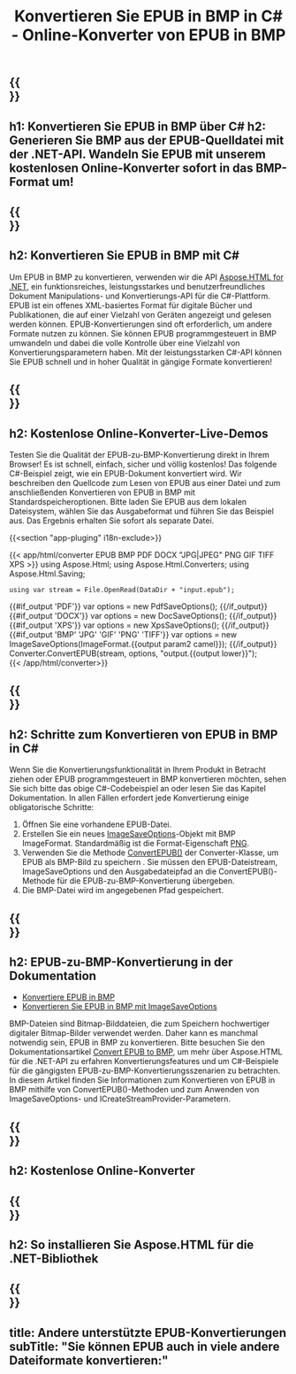 ﻿---
translation: true
template: /templates/_template-conversion-child.md
title: Konvertieren Sie EPUB in BMP in C# - Online-Konverter von EPUB in BMP
description: Beispielcode für die Umwandlung von EPUB in BMP C#. Verwenden Sie einfach die Konverter-API innerhalb von ASP.NET oder einer beliebigen .NET-Anwendung. Probieren Sie den Online-EPUB-zu-BMP-Konverter kostenlos aus!
url: /net/conversion/epub-to-bmp/
family: html
platformtag: net
feature: conversion
informat: EPUB
outformat: BMP
otherformats: PDF DOCX XPS GIF JPEG PNG TIFF
---

{{<section banner>}}
---
h1: Konvertieren Sie EPUB in BMP über C#
h2: Generieren Sie BMP aus der EPUB-Quelldatei mit der .NET-API. Wandeln Sie EPUB mit unserem kostenlosen Online-Konverter sofort in das BMP-Format um!
---

{{<section overview>}}
---
h2: Konvertieren Sie EPUB in BMP mit C#
---

Um EPUB in BMP zu konvertieren, verwenden wir die API [Aspose.HTML for .NET](https://products.aspose.com/html/net/), ein funktionsreiches, leistungsstarkes und benutzerfreundliches Dokument Manipulations- und Konvertierungs-API für die C#-Plattform. EPUB ist ein offenes XML-basiertes Format für digitale Bücher und Publikationen, die auf einer Vielzahl von Geräten angezeigt und gelesen werden können. EPUB-Konvertierungen sind oft erforderlich, um andere Formate nutzen zu können. Sie können EPUB programmgesteuert in BMP umwandeln und dabei die volle Kontrolle über eine Vielzahl von Konvertierungsparametern haben. Mit der leistungsstarken C#-API können Sie EPUB schnell und in hoher Qualität in gängige Formate konvertieren!

{{<section demos>}}
---
h2: Kostenlose Online-Konverter-Live-Demos
---

Testen Sie die Qualität der EPUB-zu-BMP-Konvertierung direkt in Ihrem Browser! Es ist schnell, einfach, sicher und völlig kostenlos! Das folgende C#-Beispiel zeigt, wie ein EPUB-Dokument konvertiert wird. Wir beschreiben den Quellcode zum Lesen von EPUB aus einer Datei und zum anschließenden Konvertieren von EPUB in BMP mit Standardspeicheroptionen. Bitte laden Sie EPUB aus dem lokalen Dateisystem, wählen Sie das Ausgabeformat und führen Sie das Beispiel aus. Das Ergebnis erhalten Sie sofort als separate Datei.

{{<section "app-pluging" i18n-exclude>}}

{{< app/html/converter EPUB BMP PDF DOCX "JPG|JPEG" PNG GIF TIFF XPS >}}
using Aspose.Html;
using Aspose.Html.Converters;
using Aspose.Html.Saving;

    using var stream = File.OpenRead(DataDir + "input.epub");
{{#if_output 'PDF'}}
    var options = new PdfSaveOptions();
{{/if_output}}
{{#if_output 'DOCX'}}
    var options = new DocSaveOptions();
{{/if_output}}
{{#if_output 'XPS'}}
    var options = new XpsSaveOptions();
{{/if_output}}
{{#if_output 'BMP' 'JPG' 'GIF' 'PNG' 'TIFF'}}
    var options = new ImageSaveOptions(ImageFormat.{{output param2 camel}});
{{/if_output}}
    Converter.ConvertEPUB(stream, options, "output.{{output lower}}");   
{{< /app/html/converter>}}


{{<section steps>}}
---
h2: Schritte zum Konvertieren von EPUB in BMP in C#
---

Wenn Sie die Konvertierungsfunktionalität in Ihrem Produkt in Betracht ziehen oder EPUB programmgesteuert in BMP konvertieren möchten, sehen Sie sich bitte das obige C#-Codebeispiel an oder lesen Sie das Kapitel Dokumentation. In allen Fällen erfordert jede Konvertierung einige obligatorische Schritte:
1. Öffnen Sie eine vorhandene EPUB-Datei.
1. Erstellen Sie ein neues [ImageSaveOptions](https://apireference.aspose.com/html/net/aspose.html.saving/imagesaveoptions)-Objekt mit BMP ImageFormat. Standardmäßig ist die Format-Eigenschaft [PNG](https://apireference.aspose.com/html/net/aspose.html.rendering.image/imageformat).
1. Verwenden Sie die Methode [ConvertEPUB()](https://apireference.aspose.com/html/net/aspose.html.converters.converter/convertepub/methods/27) der Converter-Klasse, um EPUB als BMP-Bild zu speichern . Sie müssen den EPUB-Dateistream, ImageSaveOptions und den Ausgabedateipfad an die ConvertEPUB()-Methode für die EPUB-zu-BMP-Konvertierung übergeben.
1. Die BMP-Datei wird im angegebenen Pfad gespeichert.




{{<section documentation>}}
---
h2: EPUB-zu-BMP-Konvertierung in der Dokumentation
---

  - <a href="https://docs.aspose.com/html/net/converting-between-formats/epub-to-bmp/#convert-epub-to-bmp" target="_blank">Konvertiere EPUB in BMP</a>
  - <a href="https://docs.aspose.com/html/net/converting-between-formats/epub-to-bmp/#convert-epub-to-bmp-using-imagesaveoptions" target="_blank" >Konvertieren Sie EPUB in BMP mit ImageSaveOptions</a>

BMP-Dateien sind Bitmap-Bilddateien, die zum Speichern hochwertiger digitaler Bitmap-Bilder verwendet werden. Daher kann es manchmal notwendig sein, EPUB in BMP zu konvertieren. Bitte besuchen Sie den Dokumentationsartikel [Convert EPUB to BMP](https://docs.aspose.com/html/net/converting-between-formats/html-to-bmp/), um mehr über Aspose.HTML für die .NET-API zu erfahren Konvertierungsfeatures und um C#-Beispiele für die gängigsten EPUB-zu-BMP-Konvertierungsszenarien zu betrachten. In diesem Artikel finden Sie Informationen zum Konvertieren von EPUB in BMP mithilfe von ConvertEPUB()-Methoden und zum Anwenden von ImageSaveOptions- und ICreateStreamProvider-Parametern.

{{<section online-converters>}}
---
h2: Kostenlose Online-Konverter
---

{{<section get-started>}}
---
h2: So installieren Sie Aspose.HTML für die .NET-Bibliothek
---

{{<section other-conversions>}}
---
title: Andere unterstützte EPUB-Konvertierungen
subTitle: "Sie können EPUB auch in viele andere Dateiformate konvertieren:"
---